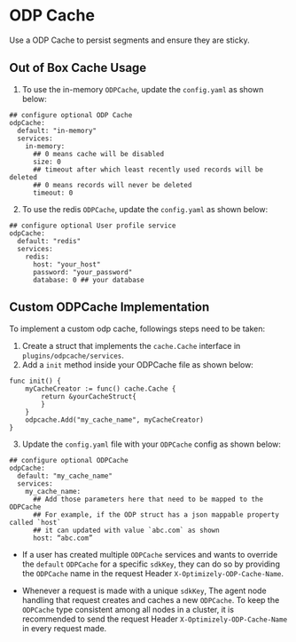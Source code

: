 # ODP Cache
Use a ODP Cache to persist segments and ensure they are sticky. 

## Out of Box Cache Usage

1. To use the in-memory `ODPCache`, update the `config.yaml` as shown below:
```
## configure optional ODP Cache
odpCache:
  default: "in-memory"
  services:
    in-memory: 
      ## 0 means cache will be disabled
      size: 0
      ## timeout after which least recently used records will be deleted
      ## 0 means records will never be deleted
      timeout: 0
```

2. To use the redis `ODPCache`, update the `config.yaml` as shown below:
```
## configure optional User profile service
odpCache:
  default: "redis"
  services:
    redis: 
      host: "your_host"
      password: "your_password"
      database: 0 ## your database
```

## Custom ODPCache Implementation

To implement a custom odp cache, followings steps need to be taken:
1. Create a struct that implements the `cache.Cache` interface in `plugins/odpcache/services`.
2. Add a `init` method inside your ODPCache file as shown below:
```
func init() {
	myCacheCreator := func() cache.Cache {
		return &yourCacheStruct{
		}
	}
	odpcache.Add("my_cache_name", myCacheCreator)
}
```
3. Update the `config.yaml` file with your `ODPCache` config as shown below:

```
## configure optional ODPCache
odpCache:
  default: "my_cache_name"
  services:
    my_cache_name: 
      ## Add those parameters here that need to be mapped to the ODPCache
      ## For example, if the ODP struct has a json mappable property called `host`
      ## it can updated with value `abc.com` as shown
      host: “abc.com”
```
- If a user has created multiple `ODPCache` services and wants to override the `default` `ODPCache` for a specific `sdkKey`, they can do so by providing the `ODPCache` name in the request Header `X-Optimizely-ODP-Cache-Name`.

- Whenever a request is made with a unique `sdkKey`, The agent node handling that request creates and caches a new `ODPCache`. To keep the `ODPCache` type consistent among all nodes in a cluster, it is recommended to send the request Header `X-Optimizely-ODP-Cache-Name` in every request made.
